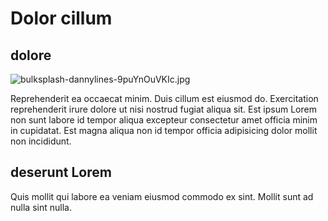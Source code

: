 # Dolor cillum

## dolore

<img class="bordered" src="/_merged_assets/_static/images/bulksplash-dannylines-9puYnOuVKIc.jpg" alt="bulksplash-dannylines-9puYnOuVKIc.jpg" />

Reprehenderit ea occaecat minim. Duis cillum est eiusmod do. Exercitation reprehenderit irure dolore ut nisi nostrud fugiat aliqua sit. Est ipsum Lorem non sunt labore id tempor aliqua excepteur consectetur amet officia minim in cupidatat. Est magna aliqua non id tempor officia adipisicing dolor mollit non incididunt.

## deserunt Lorem

Quis mollit qui labore ea veniam eiusmod commodo ex sint. Mollit sunt ad nulla sint nulla.